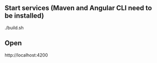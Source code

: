 ## Start services (Maven and Angular CLI need to be installed)
./build.sh

## Open
http://localhost:4200